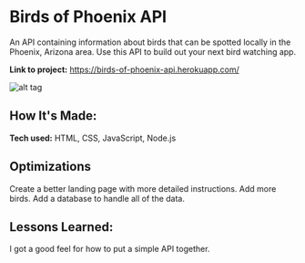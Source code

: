 # Birds of Phoenix API
An API containing information about birds that can be spotted locally in the Phoenix, Arizona area.  Use this API to build out your next bird watching app. 

**Link to project:** https://birds-of-phoenix-api.herokuapp.com/

![alt tag](https://upload.wikimedia.org/wikipedia/commons/thumb/3/32/Red-tailed_Hawk.jpg/220px-Red-tailed_Hawk.jpg)

## How It's Made:

**Tech used:** HTML, CSS, JavaScript, Node.js

## Optimizations

Create a better landing page with more detailed instructions.
Add more birds.
Add a database to handle all of the data.

## Lessons Learned:

I got a good feel for how to put a simple API together. 
